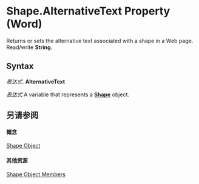 
# Shape.AlternativeText Property (Word)

Returns or sets the alternative text associated with a shape in a Web page. Read/write  **String**.


## Syntax

 _表达式_. **AlternativeText**

 _表达式_ A variable that represents a **[Shape](604029ce-9b2f-9748-5d4e-b458796fa2f0.md)** object.


## 另请参阅


#### 概念


[Shape Object](604029ce-9b2f-9748-5d4e-b458796fa2f0.md)
#### 其他资源


[Shape Object Members](http://msdn.microsoft.com/library/4aa8e2f4-5629-3922-11e4-df028bd1e1de%28Office.15%29.aspx)